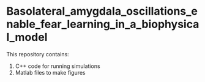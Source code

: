 # Basolateral_amygdala_oscillations_enable_fear_learning_in_a_biophysical_model

This repository contains:
1) C++ code for running simulations
2) Matlab files to make figures

